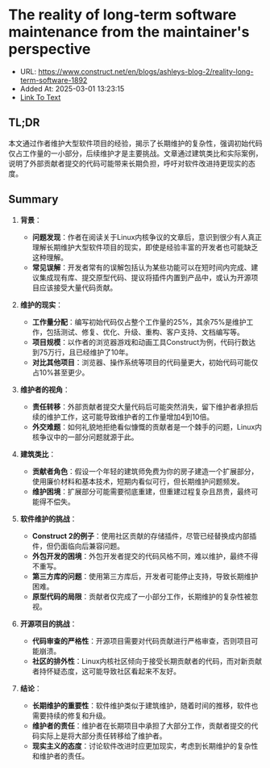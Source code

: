 # The reality of long-term software maintenance from the maintainer's perspective
- URL: https://www.construct.net/en/blogs/ashleys-blog-2/reality-long-term-software-1892
- Added At: 2025-03-01 13:23:15
- [Link To Text](2025-03-01-the-reality-of-long-term-software-maintenance-from-the-maintainer's-perspective_raw.md)

## TL;DR
本文通过作者维护大型软件项目的经验，揭示了长期维护的复杂性，强调初始代码仅占工作量的一小部分，后续维护才是主要挑战。文章通过建筑类比和实际案例，说明了外部贡献者提交的代码可能带来长期负担，呼吁对软件改进持更现实的态度。

## Summary
1. **背景**：
   - **问题发现**：作者在阅读关于Linux内核争议的文章后，意识到很少有人真正理解长期维护大型软件项目的现实，即使是经验丰富的开发者也可能缺乏这种理解。
   - **常见误解**：开发者常有的误解包括认为某些功能可以在短时间内完成、建议集成现有库、提交原型代码、提议将插件内置到产品中，或认为开源项目应该接受大量代码贡献。

2. **维护的现实**：
   - **工作量分配**：编写初始代码仅占整个工作量的25%，其余75%是维护工作，包括测试、修复、优化、升级、重构、客户支持、文档编写等。
   - **项目规模**：以作者的浏览器游戏和动画工具Construct为例，代码行数达到75万行，且已经维护了10年。
   - **对比其他项目**：浏览器、操作系统等项目的代码量更大，初始代码可能仅占10%甚至更少。

3. **维护者的视角**：
   - **责任转移**：外部贡献者提交大量代码后可能突然消失，留下维护者承担后续的维护工作，这可能导致维护者的工作量增加4到10倍。
   - **外交难题**：如何礼貌地拒绝看似慷慨的贡献者是一个棘手的问题，Linux内核争议中的一部分问题就源于此。

4. **建筑类比**：
   - **贡献者角色**：假设一个年轻的建筑师免费为你的房子建造一个扩展部分，使用廉价材料和基本技术，短期内看似可行，但长期维护问题频发。
   - **维护困境**：扩展部分可能需要彻底重建，但重建过程复杂且昂贵，最终可能得不偿失。

5. **软件维护的挑战**：
   - **Construct 2的例子**：使用社区贡献的存储插件，尽管已经替换成内部插件，但仍面临向后兼容问题。
   - **外包开发的困境**：外包开发者提交的代码风格不同，难以维护，最终不得不重写。
   - **第三方库的问题**：使用第三方库后，开发者可能停止支持，导致长期维护困难。
   - **原型代码的局限**：贡献者仅完成了一小部分工作，长期维护的复杂性被忽视。

6. **开源项目的挑战**：
   - **代码审查的严格性**：开源项目需要对代码贡献进行严格审查，否则项目可能崩溃。
   - **社区的排外性**：Linux内核社区倾向于接受长期贡献者的代码，而对新贡献者持怀疑态度，这可能导致社区看起来不友好。

7. **结论**：
   - **长期维护的重要性**：软件维护类似于建筑维护，随着时间的推移，软件也需要持续的修复和升级。
   - **维护者的责任**：维护者在长期项目中承担了大部分工作，贡献者提交的代码实际上是将大部分责任转移给了维护者。
   - **现实主义的态度**：讨论软件改进时应更加现实，考虑到长期维护的复杂性和维护者的责任。

